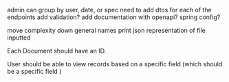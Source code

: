 admin can group by user, date, or spec
need to add dtos for each of the endpoints
add validation?
add documentation with openapi?
spring config?

move complexity down
general names
print json representation of file inputted

Each Document should have an ID.

User should be able to view records based on a specific field (which should be
a specific field )
